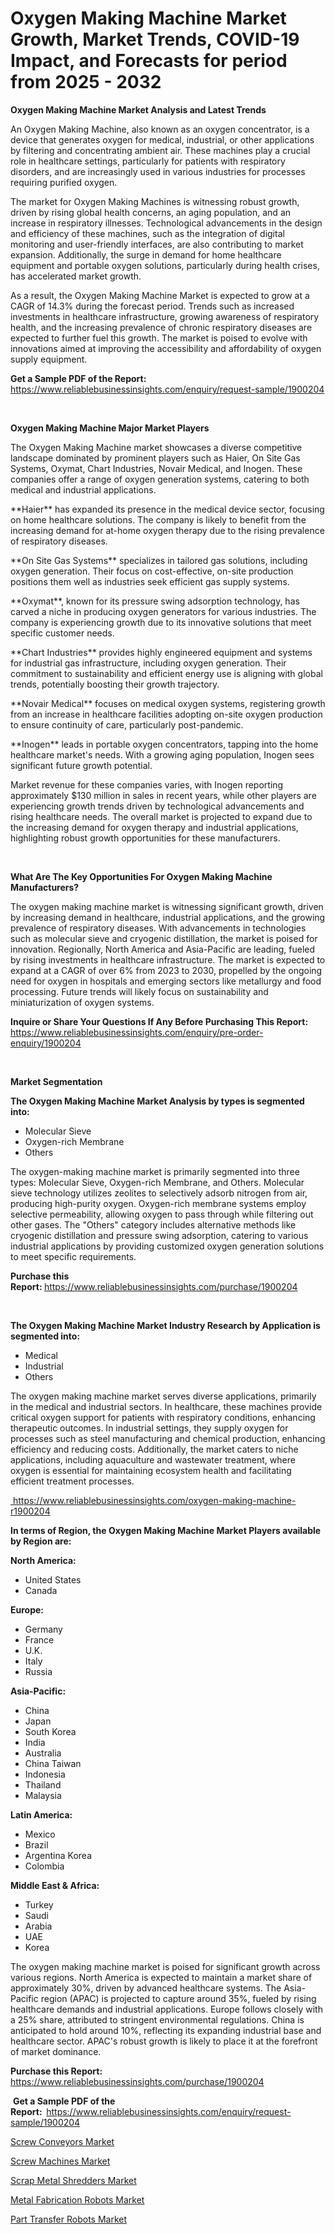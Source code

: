 <p><h1>Oxygen Making Machine Market Growth, Market Trends, COVID-19 Impact, and Forecasts for period from 2025 - 2032</h1></p><p><strong>Oxygen Making Machine Market Analysis and Latest Trends</strong></p>
<p><p>An Oxygen Making Machine, also known as an oxygen concentrator, is a device that generates oxygen for medical, industrial, or other applications by filtering and concentrating ambient air. These machines play a crucial role in healthcare settings, particularly for patients with respiratory disorders, and are increasingly used in various industries for processes requiring purified oxygen.</p><p>The market for Oxygen Making Machines is witnessing robust growth, driven by rising global health concerns, an aging population, and an increase in respiratory illnesses. Technological advancements in the design and efficiency of these machines, such as the integration of digital monitoring and user-friendly interfaces, are also contributing to market expansion. Additionally, the surge in demand for home healthcare equipment and portable oxygen solutions, particularly during health crises, has accelerated market growth.</p><p>As a result, the Oxygen Making Machine Market is expected to grow at a CAGR of 14.3% during the forecast period. Trends such as increased investments in healthcare infrastructure, growing awareness of respiratory health, and the increasing prevalence of chronic respiratory diseases are expected to further fuel this growth. The market is poised to evolve with innovations aimed at improving the accessibility and affordability of oxygen supply equipment.</p></p>
<p><strong>Get a Sample PDF of the Report:&nbsp;</strong> <a href="https://www.reliablebusinessinsights.com/enquiry/request-sample/1900204?utm_campaign=1847&utm_medium=2&utm_source=Github&utm_content=ia&utm_term=22022025&utm_id=oxygen-making-machine">https://www.reliablebusinessinsights.com/enquiry/request-sample/1900204</a></p>
<p>&nbsp;</p>
<p><strong>Oxygen Making Machine Major Market Players</strong></p>
<p><p>The Oxygen Making Machine market showcases a diverse competitive landscape dominated by prominent players such as Haier, On Site Gas Systems, Oxymat, Chart Industries, Novair Medical, and Inogen. These companies offer a range of oxygen generation systems, catering to both medical and industrial applications.</p><p>**Haier** has expanded its presence in the medical device sector, focusing on home healthcare solutions. The company is likely to benefit from the increasing demand for at-home oxygen therapy due to the rising prevalence of respiratory diseases.</p><p>**On Site Gas Systems** specializes in tailored gas solutions, including oxygen generation. Their focus on cost-effective, on-site production positions them well as industries seek efficient gas supply systems.</p><p>**Oxymat**, known for its pressure swing adsorption technology, has carved a niche in producing oxygen generators for various industries. The company is experiencing growth due to its innovative solutions that meet specific customer needs.</p><p>**Chart Industries** provides highly engineered equipment and systems for industrial gas infrastructure, including oxygen generation. Their commitment to sustainability and efficient energy use is aligning with global trends, potentially boosting their growth trajectory.</p><p>**Novair Medical** focuses on medical oxygen systems, registering growth from an increase in healthcare facilities adopting on-site oxygen production to ensure continuity of care, particularly post-pandemic.</p><p>**Inogen** leads in portable oxygen concentrators, tapping into the home healthcare market's needs. With a growing aging population, Inogen sees significant future growth potential.</p><p>Market revenue for these companies varies, with Inogen reporting approximately $130 million in sales in recent years, while other players are experiencing growth trends driven by technological advancements and rising healthcare needs. The overall market is projected to expand due to the increasing demand for oxygen therapy and industrial applications, highlighting robust growth opportunities for these manufacturers.</p></p>
<p>&nbsp;</p>
<p><strong>What Are The Key Opportunities For Oxygen Making Machine Manufacturers?</strong></p>
<p><p>The oxygen making machine market is witnessing significant growth, driven by increasing demand in healthcare, industrial applications, and the growing prevalence of respiratory diseases. With advancements in technologies such as molecular sieve and cryogenic distillation, the market is poised for innovation. Regionally, North America and Asia-Pacific are leading, fueled by rising investments in healthcare infrastructure. The market is expected to expand at a CAGR of over 6% from 2023 to 2030, propelled by the ongoing need for oxygen in hospitals and emerging sectors like metallurgy and food processing. Future trends will likely focus on sustainability and miniaturization of oxygen systems.</p></p>
<p><strong>Inquire or Share Your Questions If Any Before Purchasing This Report:</strong> <a href="https://www.reliablebusinessinsights.com/enquiry/pre-order-enquiry/1900204?utm_campaign=1847&utm_medium=2&utm_source=Github&utm_content=ia&utm_term=22022025&utm_id=oxygen-making-machine">https://www.reliablebusinessinsights.com/enquiry/pre-order-enquiry/1900204</a></p>
<p>&nbsp;</p>
<p><strong>Market Segmentation</strong></p>
<p><strong>The Oxygen Making Machine Market Analysis by types is segmented into:</strong></p>
<p><ul><li>Molecular Sieve</li><li>Oxygen-rich Membrane</li><li>Others</li></ul></p>
<p><p>The oxygen-making machine market is primarily segmented into three types: Molecular Sieve, Oxygen-rich Membrane, and Others. Molecular sieve technology utilizes zeolites to selectively adsorb nitrogen from air, producing high-purity oxygen. Oxygen-rich membrane systems employ selective permeability, allowing oxygen to pass through while filtering out other gases. The "Others" category includes alternative methods like cryogenic distillation and pressure swing adsorption, catering to various industrial applications by providing customized oxygen generation solutions to meet specific requirements.</p></p>
<p><strong>Purchase this Report:&nbsp;</strong><a href="https://www.reliablebusinessinsights.com/purchase/1900204?utm_campaign=1847&utm_medium=2&utm_source=Github&utm_content=ia&utm_term=22022025&utm_id=oxygen-making-machine">https://www.reliablebusinessinsights.com/purchase/1900204</a></p>
<p>&nbsp;</p>
<p><strong>The Oxygen Making Machine Market Industry Research by Application is segmented into:</strong></p>
<p><ul><li>Medical</li><li>Industrial</li><li>Others</li></ul></p>
<p><p>The oxygen making machine market serves diverse applications, primarily in the medical and industrial sectors. In healthcare, these machines provide critical oxygen support for patients with respiratory conditions, enhancing therapeutic outcomes. In industrial settings, they supply oxygen for processes such as steel manufacturing and chemical production, enhancing efficiency and reducing costs. Additionally, the market caters to niche applications, including aquaculture and wastewater treatment, where oxygen is essential for maintaining ecosystem health and facilitating efficient treatment processes.</p></p>
<p><a href="https://www.reliablebusinessinsights.com/oxygen-making-machine-r1900204?utm_campaign=1847&utm_medium=2&utm_source=Github&utm_content=ia&utm_term=22022025&utm_id=oxygen-making-machine">&nbsp;https://www.reliablebusinessinsights.com/oxygen-making-machine-r1900204</a></p>
<p><strong>In terms of Region, the Oxygen Making Machine Market Players available by Region are:</strong></p>
<p>
    <p> <strong> North America: </strong>
        <ul>
            <li>United States</li>
            <li>Canada</li>
        </ul>
        </p> 
    <p> <strong> Europe: </strong>
        <ul>
            <li>Germany</li>
            <li>France</li>
            <li>U.K.</li>
            <li>Italy</li>
            <li>Russia</li>
        </ul>
        </p> 
    <p> <strong> Asia-Pacific: </strong>
        <ul>
            <li>China</li>
            <li>Japan</li>
            <li>South Korea</li>
            <li>India</li>
            <li>Australia</li>
            <li>China Taiwan</li>
            <li>Indonesia</li>
            <li>Thailand</li>
            <li>Malaysia</li>
        </ul>
        </p> 
    <p> <strong> Latin America: </strong>
        <ul>
            <li>Mexico</li>
            <li>Brazil</li>
            <li>Argentina Korea</li>
            <li>Colombia</li>
        </ul>
        </p> 
    <p> <strong> Middle East & Africa: </strong>
        <ul>
            <li>Turkey</li>
            <li>Saudi</li>
            <li>Arabia</li>
            <li>UAE</li>
            <li>Korea</li>
        </ul>
    </p>
    </p>
<p><p>The oxygen making machine market is poised for significant growth across various regions. North America is expected to maintain a market share of approximately 30%, driven by advanced healthcare systems. The Asia-Pacific region (APAC) is projected to capture around 35%, fueled by rising healthcare demands and industrial applications. Europe follows closely with a 25% share, attributed to stringent environmental regulations. China is anticipated to hold around 10%, reflecting its expanding industrial base and healthcare sector. APAC's robust growth is likely to place it at the forefront of market dominance.</p></p>
<p><strong>Purchase this Report: </strong><a href="https://www.reliablebusinessinsights.com/purchase/1900204?utm_campaign=1847&utm_medium=2&utm_source=Github&utm_content=ia&utm_term=22022025&utm_id=oxygen-making-machine">https://www.reliablebusinessinsights.com/purchase/1900204</a></p>
<p>&nbsp;<strong>Get a Sample PDF of the Report:&nbsp;&nbsp;</strong><a href="https://www.reliablebusinessinsights.com/enquiry/request-sample/1900204?utm_campaign=1847&utm_medium=2&utm_source=Github&utm_content=ia&utm_term=22022025&utm_id=oxygen-making-machine">https://www.reliablebusinessinsights.com/enquiry/request-sample/1900204</a></p>
<p><strong></strong></p>
<p><p><a href="https://github.com/shrebasokib/Market-Research-Report-List-1/blob/main/screw-conveyors-market.md?utm_campaign=1847&utm_medium=2&utm_source=Github&utm_content=ia&utm_term=22022025&utm_id=oxygen-making-machine">Screw Conveyors Market</a></p><p><a href="https://github.com/unkelummaru8/Market-Research-Report-List-1/blob/main/screw-machines-market.md?utm_campaign=1847&utm_medium=2&utm_source=Github&utm_content=ia&utm_term=22022025&utm_id=oxygen-making-machine">Screw Machines Market</a></p><p><a href="https://github.com/feeqahrndz/Market-Research-Report-List-1/blob/main/scrap-metal-shredders-market.md?utm_campaign=1847&utm_medium=2&utm_source=Github&utm_content=ia&utm_term=22022025&utm_id=oxygen-making-machine">Scrap Metal Shredders Market</a></p><p><a href="https://github.com/donkalucine10/Market-Research-Report-List-1/blob/main/metal-fabrication-robots-market.md?utm_campaign=1847&utm_medium=2&utm_source=Github&utm_content=ia&utm_term=22022025&utm_id=oxygen-making-machine">Metal Fabrication Robots Market</a></p><p><a href="https://github.com/elodielamto06/Market-Research-Report-List-1/blob/main/part-transfer-robots-market.md?utm_campaign=1847&utm_medium=2&utm_source=Github&utm_content=ia&utm_term=22022025&utm_id=oxygen-making-machine">Part Transfer Robots Market</a></p></p>